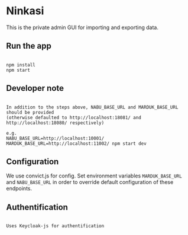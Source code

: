 # Ninkasi

This is the private admin GUI for importing and exporting data.

## Run the app

```

npm install
npm start
```

## Developer note

```

In addition to the steps above, NABU_BASE_URL and MARDUK_BASE_URL should be provided
(otherwise defaulted to http://localhost:18081/ and http://localhost:18080/ respectively)

e.g.
NABU_BASE_URL=http://localhost:10001/ MARDUK_BASE_URL=http://localhost:11002/ npm start dev

```

## Configuration

We use convict.js for config. Set environment variables `MARDUK_BASE_URL`
and `NABU_BASE_URL` in order to override default configuration of these
endpoints.

## Authentification

```

Uses Keycloak-js for authentification
